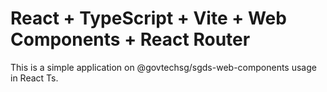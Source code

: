 # React + TypeScript + Vite + Web Components + React Router

This is a simple application on @govtechsg/sgds-web-components usage in React Ts. 



